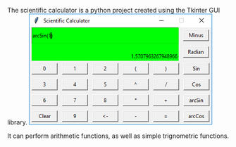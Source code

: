 The scientific calculator is a python project created using the Tkinter GUI library.
![Webpage Screenshot](https://github.com/Deku789/Scientific-Calculator/blob/master/Screenshots/screenshot1.PNG)

It can perform arithmetic functions, as well as simple trignometric functions.
